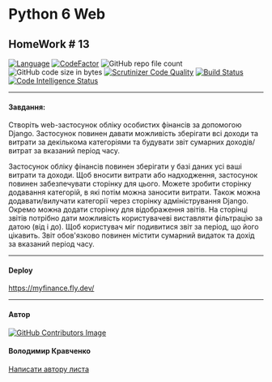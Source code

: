 # Python 6 Web 
## HomeWork # 13

[![Language](https://img.shields.io/badge/language-python-blue)](https://www.python.org)
[![CodeFactor](https://www.codefactor.io/repository/github/vlodyakr/python-6-web-homework-13/badge)](https://www.codefactor.io/repository/github/vlodyakr/python-6-web-homework-13)
![GitHub repo file count](https://img.shields.io/github/directory-file-count/VlodyaKr/Python-6-Web-HomeWork-13)
![GitHub code size in bytes](https://img.shields.io/github/languages/code-size/VlodyaKr/Python-6-Web-HomeWork-13)
[![Scrutinizer Code Quality](https://scrutinizer-ci.com/g/VlodyaKr/Python-6-Web-HomeWork-13/badges/quality-score.png?b=main)](https://scrutinizer-ci.com/g/VlodyaKr/Python-6-Web-HomeWork-13/?branch=main)
[![Build Status](https://scrutinizer-ci.com/g/VlodyaKr/Python-6-Web-HomeWork-13/badges/build.png?b=main)](https://scrutinizer-ci.com/g/VlodyaKr/Python-6-Web-HomeWork-13/build-status/main)
[![Code Intelligence Status](https://scrutinizer-ci.com/g/VlodyaKr/Python-6-Web-HomeWork-13/badges/code-intelligence.svg?b=main)](https://scrutinizer-ci.com/code-intelligence)

---
#### Завдання:

Створіть web-застосунок обліку особистих фінансів за допомогою Django. Застосунок повинен давати можливість зберігати всі доходи та витрати за декількома категоріями та будувати звіт сумарних доходів/витрат за вказаний період часу.


Застосунок обліку фінансів повинен зберігати у базі даних усі ваші витрати та доходи. Щоб вносити витрати або надходження, застосунок повинен забезпечувати сторінку для цього. Можете зробити сторінку додавання категорій, в які потім можна заносити витрати. Також можна додавати/вилучати категорії через сторінку адміністрування Django. Окремо можна додати сторінку для відображення звітів. На сторінці звітів потрібно дати можливість користувачеві виставляти фільтрацію за датою (від і до). Щоб користувач міг подивитися звіт за період, що його цікавить. Звіт обов'язково повинен містити сумарний видаток та дохід за вказаний період часу.

---
#### Deploy

https://myfinance.fly.dev/

---

#### Автор
[![GitHub Contributors Image](https://contrib.rocks/image?repo=VlodyaKr/Python-6-Web-HomeWork-13)](https://github.com/VlodyaKr)

#### Володимир Кравченко
[Написати автору листа](mailto:vlodya@gmail.com?subject=Python-6-Web-HomeWork-13)
